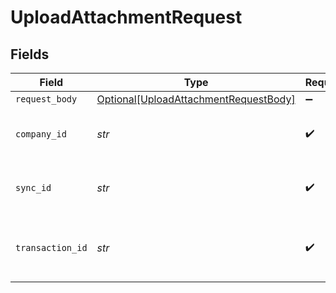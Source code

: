 # UploadAttachmentRequest


## Fields

| Field                                                                                           | Type                                                                                            | Required                                                                                        | Description                                                                                     | Example                                                                                         |
| ----------------------------------------------------------------------------------------------- | ----------------------------------------------------------------------------------------------- | ----------------------------------------------------------------------------------------------- | ----------------------------------------------------------------------------------------------- | ----------------------------------------------------------------------------------------------- |
| `request_body`                                                                                  | [Optional[UploadAttachmentRequestBody]](../../models/operations/uploadattachmentrequestbody.md) | :heavy_minus_sign:                                                                              | N/A                                                                                             |                                                                                                 |
| `company_id`                                                                                    | *str*                                                                                           | :heavy_check_mark:                                                                              | Unique identifier for a company.                                                                | 8a210b68-6988-11ed-a1eb-0242ac120002                                                            |
| `sync_id`                                                                                       | *str*                                                                                           | :heavy_check_mark:                                                                              | Unique identifier for a sync.                                                                   | 6fb40d5e-b13e-11ed-afa1-0242ac120002                                                            |
| `transaction_id`                                                                                | *str*                                                                                           | :heavy_check_mark:                                                                              | The unique identifier for your SMB's transaction.                                               | 336694d8-2dca-4cb5-a28d-3ccb83e55eee                                                            |